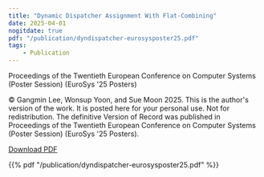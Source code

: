```yaml
---
title: "Dynamic Dispatcher Assignment With Flat-Combining"
date: 2025-04-01
nogitdate: true
pdf: "/publication/dyndispatcher-eurosysposter25.pdf"
tags:
    - Publication
---
```


Proceedings of the Twentieth European Conference on Computer Systems (Poster Session) (EuroSys '25 Posters)

© Gangmin Lee, Wonsup Yoon, and Sue Moon 2025. This is the author's version of the work. It is posted here for your personal use. Not for redistribution. The definitive Version of Record was published in Proceedings of the Twentieth European Conference on Computer Systems (Poster Session) (EuroSys '25 Posters).

[Download PDF](/publication/dyndispatcher-eurosysposter25.pdf)

{{% pdf "/publication/dyndispatcher-eurosysposter25.pdf" %}}
